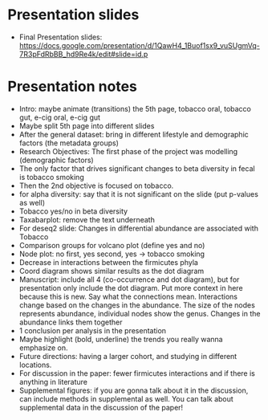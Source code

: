 # Presentation slides
- Final Presentation slides: https://docs.google.com/presentation/d/1QawH4_1Buof1sx9_vuSUgmVq-7R3pFdRbBB_hd9Re4k/edit#slide=id.p

# Presentation notes
- Intro: maybe animate (transitions) the 5th page, tobacco oral, tobacco gut, e-cig oral, e-cig gut
- Maybe split 5th page into different slides
- After the general dataset: bring in different lifestyle and demographic factors (the metadata groups)
- Research Objectives: The first phase of the project was modelling (demographic factors)
- The only factor that drives significant changes to beta diversity in fecal is tobacco smoking
- Then the 2nd objective is focused on tobacco.
- for alpha diversity: say that it is not significant on the slide (put p-values as well)
- Tobacco yes/no in beta diversity
- Taxabarplot: remove the text underneath
- For deseq2 slide: Changes in differential abundance are associated with Tobacco
- Comparison groups for volcano plot (define yes and no)
- Node plot: no first, yes second, yes -> tobacco smoking
- Decrease in interactions between the firmicutes phyla
- Coord diagram shows similar results as the dot diagram
- Manuscript: include all 4 (co-occurrence and dot diagram), but for presentation only include the dot diagram. Put more context in here because this is new. Say what the connections mean. Interactions change based on the changes in the abundance. The size of the nodes represents abundance, individual nodes show the genus. Changes in the abundance links them together
- 1 conclusion per analysis in the presentation
- Maybe highlight (bold, underline) the trends you really wanna emphasize on.
- Future directions: having a larger cohort, and studying in different locations.
- For discussion in the paper: fewer firmicutes interactions and if there is anything in literature
- Supplemental figures: if you are gonna talk about it in the discussion, can include methods in supplemental as well. You can talk about supplemental data in the discussion of the paper!
